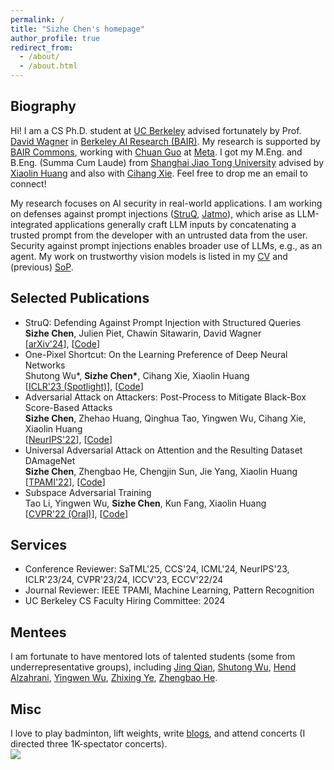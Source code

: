 ```yaml
---
permalink: /
title: "Sizhe Chen's homepage"
author_profile: true
redirect_from: 
  - /about/
  - /about.html
---
```


  
Biography
------
Hi! I am a CS Ph.D. student at [UC Berkeley](https://eecs.berkeley.edu) advised fortunately by Prof. [David Wagner](https://people.eecs.berkeley.edu/~daw) in [Berkeley AI Research (BAIR)](https://bair.berkeley.edu). My research is supported by [BAIR Commons](https://bcommons.berkeley.edu/home), working with [Chuan Guo](https://sites.google.com/view/chuanguo) at [Meta](https://ai.meta.com/research). I got my M.Eng. and B.Eng. (Summa Cum Laude) from [Shanghai Jiao Tong University](http://en.sjtu.edu.cn) advised by [Xiaolin Huang](http://www.pami.sjtu.edu.cn/en/xiaolin) and also with [Cihang Xie](https://cihangxie.github.io). Feel free to drop me an email to connect!

My research focuses on AI security in real-world applications. I am working on defenses against prompt injections ([StruQ](http://arxiv.org/abs/2402.06363), [Jatmo](https://arxiv.org/abs/2312.17673)), which arise as LLM-integrated applications generally craft LLM inputs by concatenating a trusted prompt from the developer with an untrusted data from the user. Security against prompt injections enables broader use of LLMs, e.g., as an agent. My work on trustworthy vision models is listed in my [CV](https://drive.google.com/file/d/1UmHL5TfvXIGuNRIPX9DHT_LwRCu1Hkf1/view?usp=sharing) and (previous) [SoP](https://drive.google.com/file/d/1nmocMJFOmw_5_N1roe96Vszhhg7zhaZS/view?usp=sharing).

Selected Publications
------
+ StruQ: Defending Against Prompt Injection with Structured Queries <br/> **Sizhe Chen**, Julien Piet, Chawin Sitawarin, David Wagner <br/> [[arXiv'24](http://arxiv.org/abs/2402.06363)], [[Code](https://github.com/Sizhe-Chen/StruQ)]
+ One-Pixel Shortcut: On the Learning Preference of Deep Neural Networks <br/> Shutong Wu\*, **Sizhe Chen\***, Cihang Xie, Xiaolin Huang <br/> [[ICLR'23 (Spotlight)](https://openreview.net/forum?id=p7G8t5FVn2h)], [[Code](https://github.com/cychomatica/One-Pixel-Shotcut)]
+ Adversarial Attack on Attackers: Post-Process to Mitigate Black-Box Score-Based Attacks <br/> **Sizhe Chen**, Zhehao Huang, Qinghua Tao, Yingwen Wu, Cihang Xie, Xiaolin Huang <br/> [[NeurIPS'22](https://openreview.net/forum?id=7hhH95QKKDX)], [[Code](https://github.com/Sizhe-Chen/AAA)]
+ Universal Adversarial Attack on Attention and the Resulting Dataset DAmageNet <br/> **Sizhe Chen**, Zhengbao He, Chengjin Sun, Jie Yang, Xiaolin Huang <br/> [[TPAMI'22](https://ieeexplore.ieee.org/document/9238430)], [[Code](https://github.com/Sizhe-Chen/DAmageNet)]
+ Subspace Adversarial Training <br/> Tao Li, Yingwen Wu, **Sizhe Chen**, Kun Fang, Xiaolin Huang <br/> [[CVPR'22 (Oral)](https://openaccess.thecvf.com/content/CVPR2022/html/Li_Subspace_Adversarial_Training_CVPR_2022_paper)], [[Code](https://github.com/nblt/Sub-AT)]

Services
------
+ Conference Reviewer: SaTML'25, CCS'24, ICML'24, NeurIPS'23, ICLR'23/24, CVPR'23/24, ICCV'23, ECCV'22/24
+ Journal Reviewer: IEEE TPAMI, Machine Learning, Pattern Recognition
+ UC Berkeley CS Faculty Hiring Committee: 2024

Mentees
------
I am fortunate to have mentored lots of talented students (some from underrepresentative groups), including [Jing Qian](https://jing-qian-98.github.io), [Shutong Wu](https://cychomatica.github.io), [Hend Alzahrani](https://sa.linkedin.com/in/hend-alzahrani), [Yingwen Wu](https://openreview.net/profile?id=~Yingwen_Wu1), [Zhixing Ye](https://ieeexplore.ieee.org/author/37089933329), [Zhengbao He](https://openreview.net/profile?id=~Zhengbao_He1).

Misc
------
I love to play badminton, lift weights, write [blogs](http://xhslink.com/5JP3XI), and attend concerts (I directed three 1K-spectator concerts). <br/>
![](https://github.com/Sizhe-Chen/Sizhe-Chen.github.io/blob/master/images/piano.jpg?raw=true)
